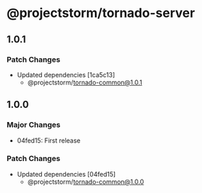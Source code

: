 # @projectstorm/tornado-server

## 1.0.1

### Patch Changes

- Updated dependencies [1ca5c13]
  - @projectstorm/tornado-common@1.0.1

## 1.0.0

### Major Changes

- 04fed15: First release

### Patch Changes

- Updated dependencies [04fed15]
  - @projectstorm/tornado-common@1.0.0
